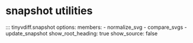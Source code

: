 # snapshot utilities

::: tinyvdiff.snapshot
    options:
      members:
        - normalize_svg
        - compare_svgs
        - update_snapshot
      show_root_heading: true
      show_source: false

